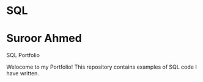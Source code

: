 # SQL
# Suroor Ahmed 
SQL Portfolio

Welocome to my Portfolio!
This repository contains examples of SQL code I have written.
